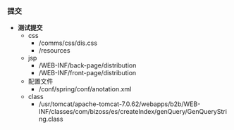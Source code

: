### 提交
+ **测试提交**
    + css
        + /comms/css/dis.css
        + /resources
    + jsp
        * /WEB-INF/back-page/distribution
        * /WEB-INF/front-page/distribution
    + 配置文件
        * /conf/spring/conf/anotation.xml
    + class
        * /usr/tomcat/apache-tomcat-7.0.62/webapps/b2b/WEB-INF/classes/com/bizoss/es/createIndex/genQuery/GenQueryString.class
